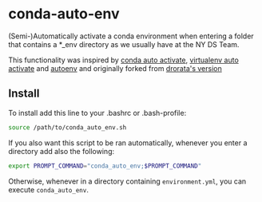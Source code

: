 # conda-auto-env

(Semi-)Automatically activate a conda environment when entering a folder  that contains a *_env directory as we usually have at the NY DS Team.

This functionality was inspired by [conda auto activate](https://github.com/sotte/conda_auto_activate), [virtualenv auto activate](https://gist.github.com/garyjohnson/394c58e22a2adfa103e2) and [autoenv](https://github.com/kennethreitz/autoenv) and originally forked from [drorata's version](https://github.com/drorata/conda-auto-env)

## Install

To install add this line to your .bashrc or .bash-profile:

```bash
source /path/to/conda_auto_env.sh
```

If you also want this script to be ran automatically, whenever you enter a directory add also the following:

```bash
export PROMPT_COMMAND="conda_auto_env;$PROMPT_COMMAND"
```

Otherwise, whenever in a directory containing `environment.yml`, you can execute `conda_auto_env`.

